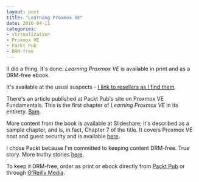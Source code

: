 ```yaml
---
layout: post
title: "Learning Proxmox VE"
date: 2016-04-11
categories:
- virtualization
- Proxmox VE
- Packt Pub
- DRM-free
---
```


II did a thing. It's done: *Learning Proxmox VE* is available in print and as a DRM-free ebook.

It's available at the usual suspects - [I link to resellers as I find them](http://learningproxmoxve.org/tagged/find-the-book).

There's an article published at Packt Pub's site on Proxmox VE Fundamentals. This is the first chapter of *Learning Proxmox VE* in its entirety. [Bam](https://www.packtpub.com/books/content/proxmox-ve-fundamentals).

More content from the book is available at Slideshare; it's described as a sample chapter, and is, in fact, Chapter 7 of the title. It covers Proxmox VE host and guest security and is available [here](http://www.slideshare.net/PacktPub/learning-proxmox-ve-sample-chapter).

I chose Packt because I'm committed to keeping content DRM-free. True story. More truthy stories [here](https://www.packtpub.com/books/info/authors/rik-goldman).

To keep it DRM-free, order as print or ebook directly from [Packt Pub](https://www.packtpub.com/virtualization-and-cloud/learning-proxmox-ve) or through [O'Reilly Media](http://shop.oreilly.com/product/9781783981786.do).
